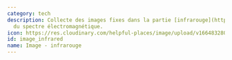 ```yaml
---
category: tech
description: Collecte des images fixes dans la partie [infrarouge](https://fr.wikipedia.org/wiki/Photographie_infrarouge)
  du spectre électromagnétique.
icon: https://res.cloudinary.com/helpful-places/image/upload/v1664832807/dtpr-icons/tech/image_rihwq2.svg
id: image_infrared
name: Image - infrarouge
---
```

